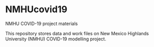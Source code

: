 # NMHUcovid19
NMHU COVID-19 project materials

This repository stores data and work files on New Mexico Highlands University (NMHU) COVID-19 modelling project.
